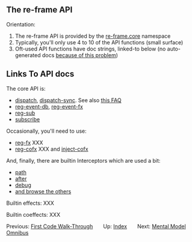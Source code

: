 ## The re-frame API

Orientation:
  1. The re-frame API is provided by the [re-frame.core](/src/re_frame/core.cljc) namespace
  2. Typically, you'll only use 4 to 10 of the API functions (small surface)  
  3. Oft-used API functions have doc strings, linked-to below (no auto-generated docs [because of this problem](/src/re_frame/core.cljc#L23-L36))

## Links To API docs

The core API is: 
  - [dispatch](/src/re_frame/router.cljc#L229-L239), [dispatch-sync](/src/re_frame/router.cljc#L247-L259). See also [this FAQ](/docs/FAQs/When-Does-Dispatch-Happen.md)
  - [reg-event-db](/src/re_frame/core.cljc#L71-L80), [reg-event-fx](/src/re_frame/core.cljc#L87-L97) 
  - [reg-sub](/src/re_frame/subs.cljc#L151-L237)
  - [subscribe](/src/re_frame/subs.cljc#L67-L83)

Occasionally, you'll need to use:  
  - [reg-fx]() XXX
  - [reg-cofx]() XXX and [inject-cofx](src/re_frame/cofx.cljc#L22-L73)
     
And, finally, there are builtin Interceptors which are used a bit:
  - [path](/src/re_frame/std_interceptors.cljc#L149-L173)
  - [after](/src/re_frame/std_interceptors.cljc#L260-L281)
  - [debug](/src/re_frame/std_interceptors.cljc#L13-L36)
  - [and browse the others](/src/re_frame/std_interceptors.cljc)
  
Builtin effects:
  XXX
  
Builtin coeffects:
  XXX

Previous:  [First Code Walk-Through](CodeWalkthrough.md)&nbsp;&nbsp;&nbsp;&nbsp;&nbsp;&nbsp;
Up:  [Index](README.md)&nbsp;&nbsp;&nbsp;&nbsp;&nbsp;&nbsp;
Next: [Mental Model Omnibus](MentalModelOmnibus.md)


<!-- START doctoc generated TOC please keep comment here to allow auto update -->
<!-- DON'T EDIT THIS SECTION, INSTEAD RE-RUN doctoc TO UPDATE -->
<!-- END doctoc generated TOC please keep comment here to allow auto update -->
